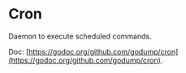 # Cron

Daemon to execute scheduled commands.

Doc: [https://godoc.org/github.com/godump/cron](https://godoc.org/github.com/godump/cron).

